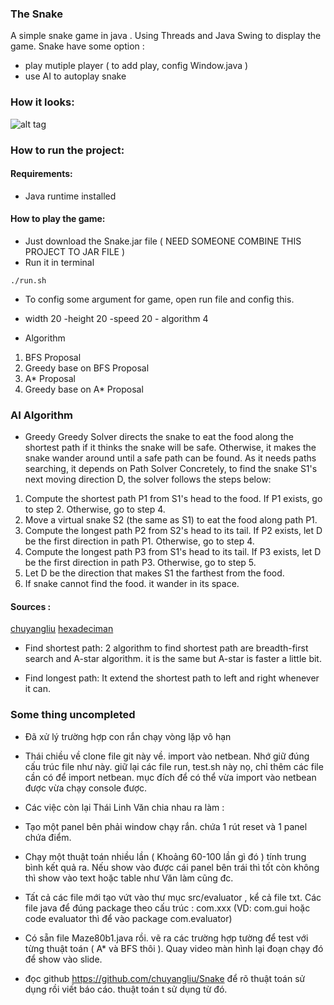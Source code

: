 ### The Snake

A simple snake game in java . Using Threads and Java Swing to display the game.
Snake have some option : 
* play mutiple player ( to add play, config Window.java )
* use AI  to autoplay snake

### How it looks:
![alt tag](https://raw.githubusercontent.com/ngocjr7/snake/master/sample.png)

### How to run the project:

#### Requirements:
* Java runtime installed

#### How to play the game:

* Just download the Snake.jar file ( NEED SOMEONE COMBINE THIS PROJECT TO JAR FILE )
* Run it in terminal 
```
./run.sh
```
* To config some argument for game, open run file and config this.
- width 20 -height 20 -speed 20 - algorithm 4

* Algorithm 
1. BFS Proposal
2. Greedy base on BFS Proposal
3. A* Proposal
4. Greedy base on A* Proposal

### AI Algorithm
* Greedy 
Greedy Solver directs the snake to eat the food along the shortest path if it thinks the snake will be safe. Otherwise, it makes the snake wander around until a safe path can be found. As it needs paths searching, it depends on Path Solver
Concretely, to find the snake S1's next moving direction D, the solver follows the steps below:

1. Compute the shortest path P1 from S1's head to the food. If P1 exists, go to step 2. Otherwise, go to step 4.
2. Move a virtual snake S2 (the same as S1) to eat the food along path P1.
3. Compute the longest path P2 from S2's head to its tail. If P2 exists, let D be the first direction in path P1. Otherwise, go to step 4.
4. Compute the longest path P3 from S1's head to its tail. If P3 exists, let D be the first direction in path P3. Otherwise, go to step 5.
5. Let D be the direction that makes S1 the farthest from the food.
6. If snake cannot find the food. it wander in its space.

#### Sources : 
[chuyangliu](https://github.com/chuyangliu/Snake)
[hexadeciman](https://github.com/hexadeciman/Snake)

* Find shortest path: 2 algorithm to find shortest path are breadth-first search and A-star algorithm. it is the same but A-star is faster a little bit.

* Find longest path: It extend the shortest path to left and right whenever it can.

### Some thing uncompleted
* Đã xử lý trường hợp con rắn chạy vòng lặp vô hạn
* Thái chiều về clone file git này về. import vào netbean. Nhớ giữ đúng cấu trúc file như này. giữ lại các file run, test.sh này nọ, chỉ thêm các file cần có để import netbean. mục đích để có thể vừa import vào netbean được vừa chạy console được. 
* Các việc còn lại Thái Linh Văn chia nhau ra làm :

* Tạo một panel bên phải window chạy rắn. chứa 1 rút reset và 1 panel chứa điểm.
* Chạy một thuật toán nhiều lần ( Khoảng 60-100 lần gì đó ) tính trung bình kết quả ra. Nếu show vào được cái panel bên trái thì tốt còn không thì show vào text hoặc table như Văn làm cũng đc. 
* Tất cả các file mới tạo vứt vào thư mục src/evaluator , kể cả file txt. Các file java để đúng package theo cấu trúc : com.xxx (VD: com.gui hoặc code evaluator thì để vào package com.evaluator)
* Có sẵn file Maze80b1.java rồi. vẽ ra các trường hợp tường để test với từng thuật toán ( A* và BFS thôi ). Quay video màn hình lại đoạn chạy đó để show vào slide. 
* đọc github https://github.com/chuyangliu/Snake để rõ thuật toán sử dụng rồi viết báo cáo. thuật toán t sử dụng từ đó.
